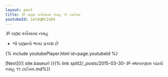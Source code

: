 ```yaml
---
layout: post
title: ૐ બ્રહ્મા વર્ચસાયા નમહ ૧૧ ટાઈમ્સ
youtubeId: ietdqMc2uD4
---
```

 
 
 ૐ બ્રહ્મા વર્ચસાયા નમહ  
 
 -  જે બ્રહ્માનો ભવ્ય પ્રકાશ છે 
 
  
 
  
 
 
 
 
 
 


{% include youtubePlayer.html id=page.youtubeId %}
 
[Next]({{ site.baseurl }}{% link  split2/_posts/2015-03-30-ૐ સ્થાવરણામ પઠાયે નમહ ૧૧ ટાઈમ્સ.md%})
 
